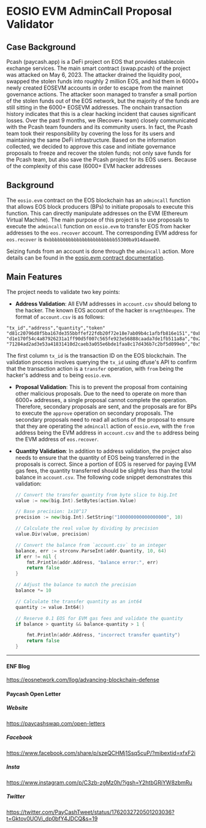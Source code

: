# EOSIO EVM AdminCall Proposal Validator

## Case Background
Pcash (paycash.app) is a DeFi project on EOS that provides stablecoin exchange services. The main smart contract (swap.pcash) of the project was attacked on May 6, 2023. The attacker drained the liquidity pool, swapped the stolen funds into roughly 2 million EOS, and hid them in 6000+ newly created EOSEVM accounts in order to escape from the mainnet governance actions. The attacker soon managed to transfer a small portion of the stolen funds out of the EOS network, but the majority of the funds are still sitting in the 6000+ EOSEVM addresses. The onchain transaction history indicates that this is a clear hacking incident that causes significant losses. Over the past 9 months, we (Recover+ team) closely communicated with the Pcash team founders and its community users. In fact, the Pcash team took their responsibility by covering the loss for its users and maintaining the same DeFi infrastructure. Based on the information collected, we decided to approve this case and initiate governance proposals to freeze and recover the stolen funds; not only save funds for the Pcash team, but also save the Pcash project for its EOS users. Because of the complexity of this case (6000+ EVM hacker addresses

## Background
The `eosio.evm` contract on the EOS blockchain has an `admincall` function that allows EOS block producers (BPs) to initiate proposals to execute this function. This can directly manipulate addresses on the EVM (Ethereum Virtual Machine). The main purpose of this project is to use proposals to execute the `admincall` function on `eosio.evm` to transfer EOS from hacker addresses to the `eos.recover` account. The corresponding EVM address for `eos.recover` is `0xbbbbbbbbbbbbbbbbbbbbbbbb55300ba914daae00`.

Seizing funds from an account is done through the `admincall` action. More details can be found in the [eosio.evm contract documentation](https://github.com/eosnetworkfoundation/eos-evm-contract/blob/d6ea964cf256a4bfbd849bddf4c757ceaaafd4d4/include/evm_runtime/evm_contract.hpp#L89).

## Main Features
The project needs to validate two key points:
- **Address Validation**: All EVM addresses in `account.csv` should belong to the hacker. The known EOS account of the hacker is `nrwgthbeupex`. The format of `account.csv` is as follows:
```
"tx_id","address","quantity","token" 
"d81c20796d8f5ba167de355bbffef22fdb20f72e18e7ab09b4c1afbfb816e151","0xb81340266E1781750411240E555fc78D033a42ba","256","EOS" 
"d1e170f54c4a87926231a1ff90d5f007c565fe923e56888caada7de1fb511a8a","0x2dD6c369d6A07Cde69712EDCb01f669d52872127","393","EOS" 
"71284ad2ad3e53a41831410d2caeb3a055e6bde1faa8c17d436b7c2bf5d099eb","0x5386E3402aa6Ff6f8998E731292448cCe06eD866","304","EOS"
```
The first column `tx_id` is the transaction ID on the EOS blockchain. The validation process involves querying the `tx_id` using dfuse's API to confirm that the transaction action is a `transfer` operation, with `from` being the hacker's address and `to` being `eosio.evm`.

- **Proposal Validation**: This is to prevent the proposal from containing other malicious proposals. Due to the need to operate on more than 6000+ addresses, a single proposal cannot complete the operation. Therefore, secondary proposals are sent, and the proposals are for BPs to execute the `approve` operation on secondary proposals. The secondary proposals need to read all actions of the proposal to ensure that they are operating the `admincall` action of `eosio.evm`, with the `from` address being the EVM address in `account.csv` and the `to` address being the EVM address of `eos.recover`.

- **Quantity Validation**: In addition to address validation, the project also needs to ensure that the quantity of EOS being transferred in the proposals is correct. Since a portion of EOS is reserved for paying EVM gas fees, the quantity transferred should be slightly less than the total balance in `account.csv`. The following code snippet demonstrates this validation:

    ```go
    // Convert the transfer quantity from byte slice to big.Int
    value := new(big.Int).SetBytes(action.Value)

    // Base precision: 1x10^17
    precision := new(big.Int).SetString("100000000000000000", 10)

    // Calculate the real value by dividing by precision
    value.Div(value, precision)

    // Convert the balance from `account.csv` to an integer
    balance, err := strconv.ParseInt(addr.Quantity, 10, 64)
    if err != nil {
        fmt.Println(addr.Address, "balance error:", err)
        return false
    }

    // Adjust the balance to match the precision
    balance *= 10

    // Calculate the transfer quantity as an int64
    quantity := value.Int64()

    // Reserve 0.1 EOS for EVM gas fees and validate the quantity
    if balance > quantity && balance-quantity > 1 {
  
        fmt.Println(addr.Address, "incorrect transfer quantity")
        return false
    }
    ```

-----

#### ENF Blog
https://eosnetwork.com/llog/advancing-blockchain-defense

#### Paycash Open Letter
##### Website
https://paycashswap.com/open-letters

##### Facebook
https://www.facebook.com/share/p/szeQCHMj1Ssq5cuP/?mibextid=xfxF2i

##### Insta
https://www.instagram.com/p/C3zb-zgMz0h/?igsh=Y2htbGRiYW8zbmRu

##### Twitter
https://twitter.com/PayCashTweet/status/1762032720501203036?t=Gktov0UOVj_dp0bfY4JDCQ&s=19

